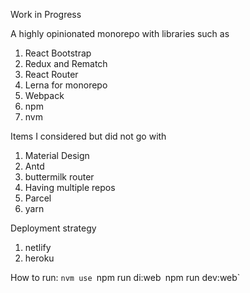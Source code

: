 Work in Progress

A highly opinionated monorepo with libraries such as
1. React Bootstrap
2. Redux and Rematch
3. React Router
4. Lerna for monorepo
5. Webpack
6. npm
7. nvm

Items I considered but did not go with
1. Material Design
2. Antd
3. buttermilk router
4. Having multiple repos
5. Parcel
6. yarn

Deployment strategy
1. netlify
2. heroku

How to run:
`nvm use
`npm run di:web`
`npm run dev:web`

